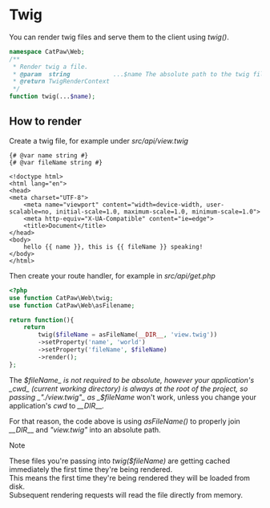 # Twig

You can render twig files and serve them to the client using _twig()_.

```php
namespace CatPaw\Web;
/**
 * Render twig a file.
 * @param  string            ...$name The absolute path to the twig file.
 * @return TwigRenderContext
 */
function twig(...$name);
```

## How to render

Create a twig file, for example under _src/api/view.twig_

```twig
{# @var name string #}
{# @var fileName string #}

<!doctype html>
<html lang="en">
<head>
<meta charset="UTF-8">
    <meta name="viewport" content="width=device-width, user-scalable=no, initial-scale=1.0, maximum-scale=1.0, minimum-scale=1.0">
    <meta http-equiv="X-UA-Compatible" content="ie=edge">
    <title>Document</title>
</head>
<body>
    hello {{ name }}, this is {{ fileName }} speaking!
</body>
</html>
```

Then create your route handler, for example in _src/api/get.php_

```php
<?php
use function CatPaw\Web\twig;
use function CatPaw\Web\asFilename;

return function(){
    return
        twig($fileName = asFileName(__DIR__, 'view.twig'))
        ->setProperty('name', 'world')
        ->setProperty('fileName', $fileName)
        ->render();
};
```

The _$fileName_ is not required to be absolute, however your application's _cwd_ (current working directory) is always at the root of the project, so passing _"./view.twig"_ as _$fileName_ won't work, unless you change your application's _cwd_ to _\_\_DIR___.

For that reason, the code above is using _asFileName()_ to properly join _\_\_DIR___ and _"view.twig"_ into an absolute path.

> [!NOTE]
> These files you're passing into _twig($fileName)_ are getting cached immediately the first time they're being rendered.\
> This means the first time they're being rendered they will be loaded from disk.\
> Subsequent rendering requests will read the file directly from memory.
